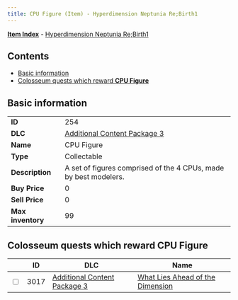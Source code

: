 ```yaml
---
title: CPU Figure (Item) - Hyperdimension Neptunia Re;Birth1
---
```


[**Item Index**](/neptunia/rb1/item/index.html) - [Hyperdimension Neptunia Re;Birth1](/neptunia/rb1)

## Contents

- [Basic information](#basic-information)
- [Colosseum quests which reward **CPU Figure**](#colosseum-quests-which-reward-cpu-figure)
## Basic information

|   |   |
| -- | -- |
| **ID** | 254 |
| **DLC** | [Additional Content Package 3](/neptunia/rb1/dlc/12-pack3.html) |
| **Name** | CPU Figure |
| **Type** | Collectable |
| **Description** | A set of figures comprised of the 4 CPUs, made by best modelers. |
| **Buy Price** | 0 |
| **Sell Price** | 0 |
| **Max inventory** | 99 |


## Colosseum quests which reward **CPU Figure**

|    | ID | DLC | Name |
| -- | -- | --- | ---- |
| <input type="checkbox" id="rb1-colosseum-12-3017" class="trackbox" /> | 3017 | [Additional Content Package 3](/neptunia/rb1/dlc/12-pack3.html) | [What Lies Ahead of the Dimension](/neptunia/rb1/colosseum/12-3017-what-lies-ahead-of-the-dimension.html) |
